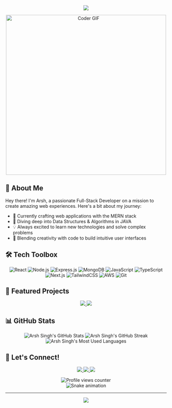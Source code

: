 <div align="center">
  <img src="https://readme-typing-svg.herokuapp.com/?lines==Welcome+to+Arsh's+Coding+Universe!;Full-Stack+Developer+%F0%9F%9A%80;MERN+Enthusiast+%F0%9F%8C%9F;Always+learning+%F0%9F%93%9A&font=Fira%20Code&center=true&width=380&height=50&duration=4000&pause=1000">
</div>

<p align="center">
  <img src="https://media.giphy.com/media/SWoSkN6DxTszqIKEqv/giphy.gif" alt="Coder GIF" width="500">
</p>

## 🚀 About Me

Hey there! I'm Arsh, a passionate Full-Stack Developer on a mission to create amazing web experiences. Here's a bit about my journey:

- 🔭 Currently crafting web applications with the MERN stack
- 🌱 Diving deep into Data Structures & Algorithms in JAVA
- 💡 Always excited to learn new technologies and solve complex problems
- 🎨 Blending creativity with code to build intuitive user interfaces

## 🛠️ Tech Toolbox

<p align="center">
  <img src="https://img.shields.io/badge/-React-61DAFB?style=for-the-badge&logo=react&logoColor=black" alt="React">
  <img src="https://img.shields.io/badge/-Node.js-339933?style=for-the-badge&logo=node.js&logoColor=white" alt="Node.js">
  <img src="https://img.shields.io/badge/-Express-000000?style=for-the-badge&logo=express&logoColor=white" alt="Express.js">
  <img src="https://img.shields.io/badge/-MongoDB-47A248?style=for-the-badge&logo=mongodb&logoColor=white" alt="MongoDB">
  <img src="https://img.shields.io/badge/-JavaScript-F7DF1E?style=for-the-badge&logo=javascript&logoColor=black" alt="JavaScript">
  <img src="https://img.shields.io/badge/-TypeScript-3178C6?style=for-the-badge&logo=typescript&logoColor=white" alt="TypeScript">
  <img src="https://img.shields.io/badge/-Next.js-000000?style=for-the-badge&logo=next.js&logoColor=white" alt="Next.js">
  <img src="https://img.shields.io/badge/-TailwindCSS-38B2AC?style=for-the-badge&logo=tailwind-css&logoColor=white" alt="TailwindCSS">
  <img src="https://img.shields.io/badge/-AWS-232F3E?style=for-the-badge&logo=amazon-aws&logoColor=white" alt="AWS">
  <img src="https://img.shields.io/badge/-Git-F05032?style=for-the-badge&logo=git&logoColor=white" alt="Git">
</p>

## 🌟 Featured Projects

<div align="center">
  <a href="https://github.com/arsh342/project1">
    <img src="https://github-readme-stats.vercel.app/api/pin/?username=arsh342&repo=project1&theme=react&hide_border=true" />
  </a>
  <a href="https://github.com/arsh342/project2">
    <img src="https://github-readme-stats.vercel.app/api/pin/?username=arsh342&repo=project2&theme=react&hide_border=true" />
  </a>
</div>

## 📊 GitHub Stats

<div align="center">
  <img src="https://github-readme-stats.vercel.app/api?username=arsh342&show_icons=true&count_private=true&hide_border=true&title_color=00bfbf&icon_color=00bfbf&text_color=c9d1d9&bg_color=0d1117" alt="Arsh Singh's GitHub Stats" /> 
  <img src="https://github-readme-streak-stats.herokuapp.com/?user=arsh342&theme=black-ice&hide_border=true&stroke=0000&background=0D1117&ring=00bfbf&fire=00bfbf&currStreakLabel=00bfbf" alt="Arsh Singh's GitHub Streak" />
  <img src="https://github-readme-stats.vercel.app/api/top-langs/?username=arsh342&layout=compact&hide_border=true&title_color=00bfbf&text_color=00bfbf&bg_color=0d1117" alt="Arsh Singh's Most Used Languages" />
</div>

## 🤝 Let's Connect!

<p align="center">
  <a href="https://www.linkedin.com/in/arsh-singh-615903330/">
    <img src="https://img.shields.io/badge/-LinkedIn-0077B5?style=for-the-badge&logo=Linkedin&logoColor=white"/>
  </a>
  <a href="https://twitter.com/Thearshsran">
    <img src="https://img.shields.io/badge/-Twitter-1DA1F2?style=for-the-badge&logo=Twitter&logoColor=white"/>
  </a>
  <a href="mailto:your.email@example.com">
    <img src="https://img.shields.io/badge/-Email-D14836?style=for-the-badge&logo=Gmail&logoColor=white"/>
  </a>
</p>

<div align="center">
  <img src="https://komarev.com/ghpvc/?username=arsh342&style=flat-square&color=blue" alt="Profile views counter">
</div>

<div align="center">
  <img src="https://raw.githubusercontent.com/arsh342/arsh342/output/github-contribution-grid-snake.svg" alt="Snake animation">
</div>

---

<div align="center">
  <img src="https://readme-typing-svg.herokuapp.com/?lines=Thanks+for+visiting!;Have+a+great+day!&font=Fira%20Code&center=true&width=380&height=50">
</div>
